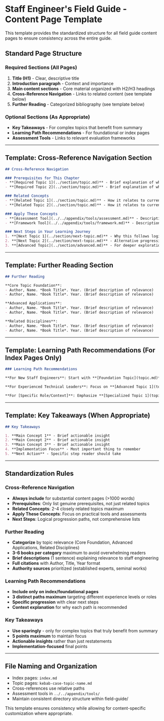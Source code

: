 # Staff Engineer's Field Guide - Content Page Template

This template provides the standardized structure for all field guide content pages to ensure consistency across the entire guide.

## Standard Page Structure

### Required Sections (All Pages)

1. **Title (H1)** - Clear, descriptive title
2. **Introduction paragraph** - Context and importance
3. **Main content sections** - Core material organized with H2/H3 headings
4. **Cross-Reference Navigation** - Links to related content (see template below)
5. **Further Reading** - Categorized bibliography (see template below)

### Optional Sections (As Appropriate)

- **Key Takeaways** - For complex topics that benefit from summary
- **Learning Path Recommendations** - For foundational or index pages
- **Assessment Tools** - Links to relevant evaluation frameworks

---

## Template: Cross-Reference Navigation Section

```markdown
## Cross-Reference Navigation

### Prerequisites for This Chapter
- **[Required Topic 1](../section/topic.md)** - Brief explanation of why it's prerequisite
- **[Required Topic 2](../section/topic.md)** - Brief explanation of why it's prerequisite

### Related Concepts
- **[Related Topic 1](../section/topic.md)** - How it relates to current topic
- **[Related Topic 2](../section/topic.md)** - How it relates to current topic

### Apply These Concepts
- **[Assessment Tool](../../appendix/tools/assessment.md)** - Description of how to use
- **[Framework Tool](../../appendix/tools/framework.md)** - Description of practical application

### Next Steps in Your Learning Journey
1. **[Next Topic 1](../section/next-topic.md)** - Why this follows logically
2. **[Next Topic 2](../section/next-topic.md)** - Alternative progression path
3. **[Advanced Topic](../section/advanced.md)** - For deeper exploration
```

---

## Template: Further Reading Section

```markdown
## Further Reading

**Core Topic Foundation**:
- Author, Name. *Book Title*. Year. (Brief description of relevance)
- Author, Name. *Book Title*. Year. (Brief description of relevance)

**Advanced Applications**:
- Author, Name. *Book Title*. Year. (Brief description of relevance)
- Author, Name. *Book Title*. Year. (Brief description of relevance)

**Related Disciplines**:
- Author, Name. *Book Title*. Year. (Brief description of relevance)
- Author, Name. *Book Title*. Year. (Brief description of relevance)
```

---

## Template: Learning Path Recommendations (For Index Pages Only)

```markdown
### Learning Path Recommendations

**For New Staff Engineers**: Start with **[Foundation Topic](topic.md)** and **[Essential Skill](skill.md)**, then progress to [advanced topics] as you gain experience with [specific context].

**For Experienced Technical Leaders**: Focus on **[Advanced Topic 1](topic.md)** and **[Strategic Topic](topic.md)**, especially if you're moving into roles with [specific responsibilities].

**For [Specific Role/Context]**: Emphasize **[Specialized Topic 1](topic.md)**, **[Specialized Topic 2](topic.md)**, and **[Integration Topic](topic.md)** for [specific outcomes].
```

---

## Template: Key Takeaways (When Appropriate)

```markdown
## Key Takeaways

1. **Main Concept 1** - Brief actionable insight
2. **Main Concept 2** - Brief actionable insight  
3. **Main Concept 3** - Brief actionable insight
4. **Implementation Focus** - Most important thing to remember
5. **Next Action** - Specific step reader should take
```

---

## Standardization Rules

### Cross-Reference Navigation
- **Always include** for substantial content pages (>1000 words)
- **Prerequisites**: Only list genuine prerequisites, not just related topics
- **Related Concepts**: 2-4 closely related topics maximum
- **Apply These Concepts**: Focus on practical tools and assessments
- **Next Steps**: Logical progression paths, not comprehensive lists

### Further Reading
- **Categorize** by topic relevance (Core Foundation, Advanced Applications, Related Disciplines)
- **3-6 books per category** maximum to avoid overwhelming readers
- **Brief descriptions** (1 sentence) explaining relevance to staff engineering
- **Full citations** with Author, Title, Year format
- **Authority sources** prioritized (established experts, seminal works)

### Learning Path Recommendations
- **Include only on index/foundational pages**
- **3 distinct paths maximum** targeting different experience levels or roles
- **Specific progression** with clear next steps
- **Context explanation** for why each path is recommended

### Key Takeaways
- **Use sparingly** - only for complex topics that truly benefit from summary
- **5 points maximum** to maintain focus
- **Actionable insights** rather than just restatements
- **Implementation-focused** final points

---

## File Naming and Organization

- Index pages: `index.md`
- Topic pages: `kebab-case-topic-name.md`
- Cross-references use relative paths
- Assessment tools in `../../appendix/tools/`
- Maintain consistent directory structure within field-guide/

This template ensures consistency while allowing for content-specific customization where appropriate.